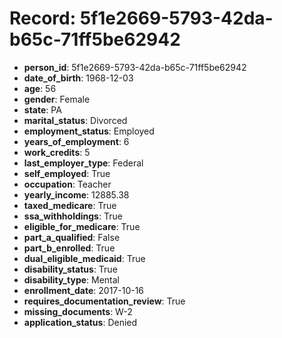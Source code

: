 # Record: 5f1e2669-5793-42da-b65c-71ff5be62942

- **person_id**: 5f1e2669-5793-42da-b65c-71ff5be62942
- **date_of_birth**: 1968-12-03
- **age**: 56
- **gender**: Female
- **state**: PA
- **marital_status**: Divorced
- **employment_status**: Employed
- **years_of_employment**: 6
- **work_credits**: 5
- **last_employer_type**: Federal
- **self_employed**: True
- **occupation**: Teacher
- **yearly_income**: 12885.38
- **taxed_medicare**: True
- **ssa_withholdings**: True
- **eligible_for_medicare**: True
- **part_a_qualified**: False
- **part_b_enrolled**: True
- **dual_eligible_medicaid**: True
- **disability_status**: True
- **disability_type**: Mental
- **enrollment_date**: 2017-10-16
- **requires_documentation_review**: True
- **missing_documents**: W-2
- **application_status**: Denied